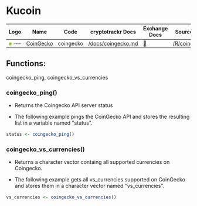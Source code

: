 # Kucoin

| Logo                                     | Name                                    | Code      | cryptotrackr Docs                                                                              | Exchange Docs                                        | Source Code                                                                            |
|------------|------------|------------|------------|------------|------------|
| ![coingecko](/man/figures/coingecko.png) | [CoinGecko](https://www.coingecko.com/) | coingecko | [/docs/coingecko.md](https://github.com/TrevorFrench/cryptotrackr/blob/main/docs/coingecko.md) | [🏢](https://www.coingecko.com/en/api/documentation) | [/R/coingecko.R](https://github.com/TrevorFrench/cryptotrackr/blob/main/R/coingecko.R) |

## Functions:

coingecko_ping, coingecko_vs_currencies

### coingecko_ping()

-   Returns the Coingecko API server status

-   The following example pings the CoinGecko API and stores the resulting list in a variable named "status".

``` r
status <- coingecko_ping()
```

### coingecko_vs_currencies()

-   Returns a character vector containg all supported currencies on Coingecko.

-   The following example gets all vs_currencies supported on CoinGecko and stores them in a character vector named "vs_currencies".

``` r
vs_currencies <- coingecko_vs_currencies()
```
